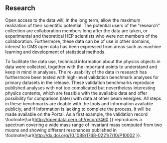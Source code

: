 ## Research

Open access to the data will, in the long term, allow the maximum realization of their scientific potential. The potential users of the "research" collection are collaboration members long after the data are taken, or experimental and theoretical HEP scientists who were not members of the collaboration. Furthermore, these data can be of use in other domains, interest to CMS open data has been expressed from areas such as machine learning and development of statistical methods.

To facilitate the data use, technical information about the physics objects in data were collected, together with the important points to understand and keep in mind in analyses. The re-usability of the data in research has furthermore been tested with high-level validation benchmark analyses for primary datasets in the release. These validation benchmarks reproduce published analyses with not too complicated but nevertheless interesting physics contents, which are feasible with the available data and offer possibility for comparison (later) with data at other beam energies. All steps in these benchmarks are doable with the tools and information available publicly, and if information is lacking to complete the process, it will be made available on the Portal. As a first example, the validation record \footnote{\url{http://opendata.cern.ch/record/460 }} reproduces a spectrum covering a wide mass range of invariant mass computed from two muons and showing different resonances published in  \footnote{\url{http://dx.doi.org/10.1088/1748-0221/7/10/P10002 }}.



